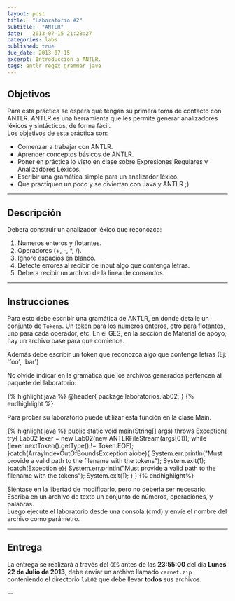 ```yaml
---
layout: post
title:  "Laboratorio #2"
subtitle:  "ANTLR"
date:   2013-07-15 21:28:27
categories: labs
published: true
due_date: 2013-07-15
excerpt: Introducción a ANTLR.
tags: antlr regex grammar java
---
```


Objetivos
---------
Para esta práctica se espera que tengan su primera toma de contacto con ANTLR. ANTLR es una herramienta que les permite generar analizadores léxicos y sintácticos, de forma fácil.  
Los objetivos de esta práctica son:

- Comenzar a trabajar con ANTLR.
- Aprender conceptos básicos de ANTLR.
- Poner en práctica lo visto en clase sobre Expresiones Regulares y Analizadores Léxicos.
- Escribir una gramática simple para un analizador léxico.
- Que practiquen un poco y se diviertan con Java y ANTLR ;)

---

Descripción
-----------

Debera construir un analizador léxico que reconozca:

1. Numeros enteros y flotantes.
2. Operadores (+, -, \*, /).
3. Ignore espacios en blanco.
4. Detecte errores al recibir de input algo que contenga letras.
5. Debera recibir un archivo de la linea de comandos.

---

Instrucciones
-------------

Para esto debe escribir una gramática de ANTLR, en donde detalle un conjunto de `Tokens`. Un token para los numeros enteros, otro para flotantes, uno para cada operador, etc.
En el GES, en la sección de Material de apoyo, hay un archivo base para que comience.

Además debe escribir un token que reconozca algo que contenga letras (Ej: 'foo', 'bar')

No olvide indicar en la gramática que los archivos generados pertencen al paquete del laboratorio:

{% highlight java %}
@header{
  package laboratorios.lab02;
}
{% endhighlight %}

Para probar su laboratorio puede utilizar esta función en la clase Main.

{% highlight java %}
public static void main(String[] args) throws Exception{
	try{
	    Lab02 lexer = new Lab02(new ANTLRFileStream(args[0]));
	    while (lexer.nextToken().getType() != Token.EOF);
	}catch(ArrayIndexOutOfBoundsException aiobe){
	    System.err.println("Must provide a valid path to the filename with the tokens");
	    System.exit(1);
	}catch(Exception e){
	    System.err.println("Must provide a valid path to the filename with the tokens");
	    System.exit(1);
	}
}
{% endhighlight%}

Siéntase en la libertad de modificarlo, pero no deberia ser necesario.  
Escriba en un archivo de texto un conjunto de números, operaciones, y palabras.  
Luego ejecute el laboratorio desde una consola (cmd) y envíe el nombre del archivo como parámetro.

---

Entrega
-------

La entrega se realizará a través del `GES` antes de las **23:55:00** del día **Lunes 22 de Julio de 2013**, debe enviar un archivo llamado `carnet.zip` conteniendo el directorio `lab02` que debe llevar **todos** sus archivos.

--